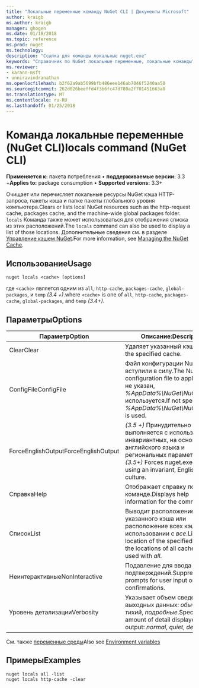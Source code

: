 ```yaml
---
title: "Локальные переменные команду NuGet CLI | Документы Microsoft"
author: kraigb
ms.author: kraigb
manager: ghogen
ms.date: 01/18/2018
ms.topic: reference
ms.prod: nuget
ms.technology: 
description: "Ссылка для команды локальные nuget.exe"
keywords: "Справочник по NuGet локальные переменные, локальные команды"
ms.reviewer:
- karann-msft
- unniravindranathan
ms.openlocfilehash: b2f62a9ab5699bfb486eee146ab7046f5240aa50
ms.sourcegitcommit: 262d026beeffd4f3b6fc47d780a2f701451663a8
ms.translationtype: MT
ms.contentlocale: ru-RU
ms.lasthandoff: 01/25/2018
---
```

# <a name="locals-command-nuget-cli"></a><span data-ttu-id="a4bda-104">Команда локальные переменные (NuGet CLI)</span><span class="sxs-lookup"><span data-stu-id="a4bda-104">locals command (NuGet CLI)</span></span>

<span data-ttu-id="a4bda-105">**Применяется к:** пакета потребления &bullet; **поддерживаемые версии:** 3.3 +</span><span class="sxs-lookup"><span data-stu-id="a4bda-105">**Applies to:** package consumption &bullet; **Supported versions:** 3.3+</span></span>

<span data-ttu-id="a4bda-106">Очищает или перечисляет локальные ресурсы NuGet кэша HTTP-запроса, пакеты кэша и папке пакеты глобального уровня компьютера.</span><span class="sxs-lookup"><span data-stu-id="a4bda-106">Clears or lists local NuGet resources such as the http-request cache, packages cache, and the machine-wide global packages folder.</span></span> <span data-ttu-id="a4bda-107">`locals` Команда также может использоваться для отображения списка из этих расположений.</span><span class="sxs-lookup"><span data-stu-id="a4bda-107">The `locals` command can also be used to display a list of those locations.</span></span> <span data-ttu-id="a4bda-108">Дополнительные сведения см. в разделе [Управление кэшем NuGet](../consume-packages/managing-the-nuget-cache.md).</span><span class="sxs-lookup"><span data-stu-id="a4bda-108">For more information, see [Managing the NuGet Cache](../consume-packages/managing-the-nuget-cache.md).</span></span>

## <a name="usage"></a><span data-ttu-id="a4bda-109">Использование</span><span class="sxs-lookup"><span data-stu-id="a4bda-109">Usage</span></span>

```cli
nuget locals <cache> [options]
```

<span data-ttu-id="a4bda-110">где `<cache>` является одним из `all`, `http-cache`, `packages-cache`, `global-packages`, и `temp` *(3.4 +)*.</span><span class="sxs-lookup"><span data-stu-id="a4bda-110">where `<cache>` is one of `all`, `http-cache`, `packages-cache`, `global-packages`, and `temp` *(3.4+)*.</span></span>

## <a name="options"></a><span data-ttu-id="a4bda-111">Параметры</span><span class="sxs-lookup"><span data-stu-id="a4bda-111">Options</span></span>

| <span data-ttu-id="a4bda-112">Параметр</span><span class="sxs-lookup"><span data-stu-id="a4bda-112">Option</span></span> | <span data-ttu-id="a4bda-113">Описание:</span><span class="sxs-lookup"><span data-stu-id="a4bda-113">Description</span></span> |
| --- | --- |
| <span data-ttu-id="a4bda-114">Clear</span><span class="sxs-lookup"><span data-stu-id="a4bda-114">Clear</span></span> | <span data-ttu-id="a4bda-115">Удаляет указанный кэш.</span><span class="sxs-lookup"><span data-stu-id="a4bda-115">Clears the specified cache.</span></span> |
| <span data-ttu-id="a4bda-116">ConfigFile</span><span class="sxs-lookup"><span data-stu-id="a4bda-116">ConfigFile</span></span> | <span data-ttu-id="a4bda-117">Файл конфигурации NuGet вступили в силу.</span><span class="sxs-lookup"><span data-stu-id="a4bda-117">The NuGet configuration file to apply.</span></span> <span data-ttu-id="a4bda-118">Если не указан, *%AppData%\NuGet\NuGet.Config* используется.</span><span class="sxs-lookup"><span data-stu-id="a4bda-118">If not specified, *%AppData%\NuGet\NuGet.Config* is used.</span></span> |
| <span data-ttu-id="a4bda-119">ForceEnglishOutput</span><span class="sxs-lookup"><span data-stu-id="a4bda-119">ForceEnglishOutput</span></span> | <span data-ttu-id="a4bda-120">*(3.5 +)*  Принудительно nuget.exe выполняется с использованием инвариантных, на основе английского языка и региональных параметров.</span><span class="sxs-lookup"><span data-stu-id="a4bda-120">*(3.5+)* Forces nuget.exe to run using an invariant, English-based culture.</span></span> |
| <span data-ttu-id="a4bda-121">Справка</span><span class="sxs-lookup"><span data-stu-id="a4bda-121">Help</span></span> | <span data-ttu-id="a4bda-122">Отображает справку по команде.</span><span class="sxs-lookup"><span data-stu-id="a4bda-122">Displays help information for the command.</span></span> |
| <span data-ttu-id="a4bda-123">Список</span><span class="sxs-lookup"><span data-stu-id="a4bda-123">List</span></span> | <span data-ttu-id="a4bda-124">Выводит расположение указанного кэша или расположение всех кэшей, при использовании с *все*.</span><span class="sxs-lookup"><span data-stu-id="a4bda-124">Lists the location of the specified cache, or the locations of all caches when used with *all*.</span></span> |
| <span data-ttu-id="a4bda-125">Неинтерактивные</span><span class="sxs-lookup"><span data-stu-id="a4bda-125">NonInteractive</span></span> | <span data-ttu-id="a4bda-126">Подавление для ввода данных и подтверждений.</span><span class="sxs-lookup"><span data-stu-id="a4bda-126">Suppresses prompts for user input or confirmations.</span></span> |
| <span data-ttu-id="a4bda-127">Уровень детализации</span><span class="sxs-lookup"><span data-stu-id="a4bda-127">Verbosity</span></span> | <span data-ttu-id="a4bda-128">Указывает объем сведений в выходных данных: *обычного*, *тихий*, *подробные*.</span><span class="sxs-lookup"><span data-stu-id="a4bda-128">Specifies the amount of detail displayed in the output: *normal*, *quiet*, *detailed*.</span></span> |

<span data-ttu-id="a4bda-129">См. также [переменные среды](cli-ref-environment-variables.md)</span><span class="sxs-lookup"><span data-stu-id="a4bda-129">Also see [Environment variables](cli-ref-environment-variables.md)</span></span>

## <a name="examples"></a><span data-ttu-id="a4bda-130">Примеры</span><span class="sxs-lookup"><span data-stu-id="a4bda-130">Examples</span></span>

```cli
nuget locals all -list
nuget locals http-cache -clear
```
